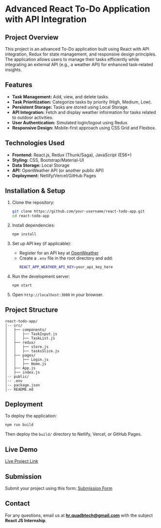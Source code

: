 # Advanced React To-Do Application with API Integration

## Project Overview
This project is an advanced To-Do application built using React with API integration, Redux for state management, and responsive design principles. The application allows users to manage their tasks efficiently while integrating an external API (e.g., a weather API) for enhanced task-related insights.

## Features
- **Task Management:** Add, view, and delete tasks.
- **Task Prioritization:** Categorize tasks by priority (High, Medium, Low).
- **Persistent Storage:** Tasks are stored using Local Storage.
- **API Integration:** Fetch and display weather information for tasks related to outdoor activities.
- **User Authentication:** Simulated login/logout using Redux.
- **Responsive Design:** Mobile-first approach using CSS Grid and Flexbox.

## Technologies Used
- **Frontend:** React.js, Redux (Thunk/Saga), JavaScript (ES6+)
- **Styling:** CSS, Bootstrap/Material-UI
- **Data Storage:** Local Storage
- **API:** OpenWeather API (or another public API)
- **Deployment:** Netlify/Vercel/GitHub Pages

## Installation & Setup

1. Clone the repository:
   ```sh
   git clone https://github.com/your-username/react-todo-app.git
   cd react-todo-app
   ```

2. Install dependencies:
   ```sh
   npm install
   ```

3. Set up API key (if applicable):
   - Register for an API key at [OpenWeather](https://openweathermap.org/)
   - Create a `.env` file in the root directory and add:
     ```sh
     REACT_APP_WEATHER_API_KEY=your_api_key_here
     ```

4. Run the development server:
   ```sh
   npm start
   ```

5. Open `http://localhost:3000` in your browser.

## Project Structure
```
react-todo-app/
│-- src/
│   ├── components/
│   │   ├── TaskInput.js
│   │   ├── TaskList.js
│   ├── redux/
│   │   ├── store.js
│   │   ├── tasksSlice.js
│   ├── pages/
│   │   ├── Login.js
│   │   ├── Home.js
│   ├── App.js
│   ├── index.js
│-- public/
│-- .env
│-- package.json
│-- README.md
```

## Deployment
To deploy the application:
```sh
npm run build
```
Then deploy the `build/` directory to Netlify, Vercel, or GitHub Pages.

## Live Demo
[Live Project Link](https://your-deployed-link.com)

## Submission
Submit your project using this form: 
[Submission Form](https://docs.google.com/forms/d/e/1FAIpQLSdrJglll_o2t5snpVTITuAfJwHYKIP6kCQW2RNSe3hzD1PcRg/viewform?usp=dialog)

## Contact
For any questions, email us at **hr.quadbtech@gmail.com** with the subject **React JS Internship**.
